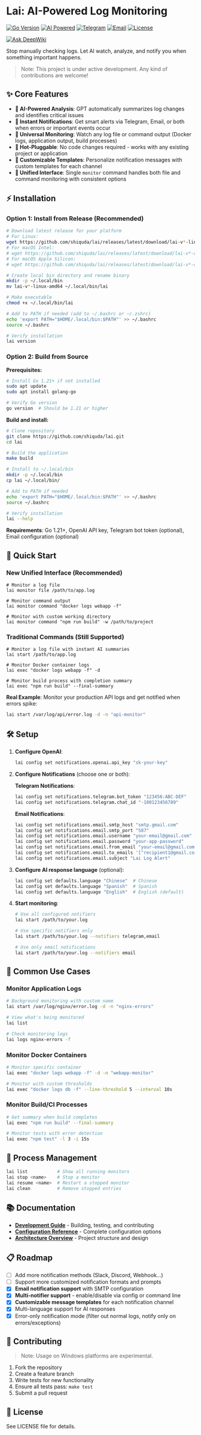 # Lai: AI-Powered Log Monitoring

[![Go Version](https://img.shields.io/badge/Go-1.21+-blue.svg)](https://golang.org/doc/install)
[![AI Powered](https://img.shields.io/badge/AI-Powered-brightgreen.svg)]()
[![Telegram](https://img.shields.io/badge/Notifications-Telegram-blue.svg)](https://telegram.org/)
[![Email](https://img.shields.io/badge/Notifications-Email-red.svg)](mailto:)
[![License](https://img.shields.io/badge/License-AGPL--3.0-yellow.svg)](LICENSE)

[![Ask DeepWiki](https://deepwiki.com/badge.svg)](https://deepwiki.com/shiquda/lai)

Stop manually checking logs. Let AI watch, analyze, and notify you when something important happens.

> Note: This project is under active development. Any kind of contributions are welcome!

## ✨ Core Features

- **🤖 AI-Powered Analysis**: GPT automatically summarizes log changes and identifies critical issues
- **📱 Instant Notifications**: Get smart alerts via Telegram, Email, or both when errors or important events occur
- **🔄 Universal Monitoring**: Watch any log file or command output (Docker logs, application output, build processes)
- **🔌 Hot-Pluggable**: No code changes required - works with any existing project or application
- **🎨 Customizable Templates**: Personalize notification messages with custom templates for each channel
- **🎯 Unified Interface**: Single `monitor` command handles both file and command monitoring with consistent options

## ⚡ Installation

### Option 1: Install from Release (Recommended)

```bash
# Download latest release for your platform
# For Linux:
wget https://github.com/shiquda/lai/releases/latest/download/lai-v*-linux-amd64
# For macOS Intel:
# wget https://github.com/shiquda/lai/releases/latest/download/lai-v*-darwin-amd64
# For macOS Apple Silicon:
# wget https://github.com/shiquda/lai/releases/latest/download/lai-v*-darwin-arm64

# Create local bin directory and rename binary
mkdir -p ~/.local/bin
mv lai-v*-linux-amd64 ~/.local/bin/lai

# Make executable
chmod +x ~/.local/bin/lai

# Add to PATH if needed (add to ~/.bashrc or ~/.zshrc)
echo 'export PATH="$HOME/.local/bin:$PATH"' >> ~/.bashrc
source ~/.bashrc

# Verify installation
lai version
```

### Option 2: Build from Source

**Prerequisites:**

```bash
# Install Go 1.21+ if not installed
sudo apt update
sudo apt install golang-go

# Verify Go version
go version  # Should be 1.21 or higher
```

**Build and install:**

```bash
# Clone repository
git clone https://github.com/shiquda/lai.git
cd lai

# Build the application
make build

# Install to ~/.local/bin
mkdir -p ~/.local/bin
cp lai ~/.local/bin/

# Add to PATH if needed
echo 'export PATH="$HOME/.local/bin:$PATH"' >> ~/.bashrc
source ~/.bashrc

# Verify installation
lai --help
```

**Requirements**: Go 1.21+, OpenAI API key, Telegram bot token (optional), Email configuration (optional)

## 🚀 Quick Start

### New Unified Interface (Recommended)

```
# Monitor a log file
lai monitor file /path/to/app.log

# Monitor command output
lai monitor command "docker logs webapp -f"

# Monitor with custom working directory
lai monitor command "npm run build" -w /path/to/project
```

### Traditional Commands (Still Supported)

```
# Monitor a log file with instant AI summaries
lai start /path/to/app.log

# Monitor Docker container logs
lai exec "docker logs webapp -f" -d

# Monitor build process with completion summary
lai exec "npm run build" --final-summary
```

**Real Example**: Monitor your production API logs and get notified when errors spike:

```bash
lai start /var/log/api/error.log -d -n "api-monitor"
```

## 🛠️ Setup

1. **Configure OpenAI**:

   ```bash
   lai config set notifications.openai.api_key "sk-your-key"
   ```

2. **Configure Notifications** (choose one or both):

   **Telegram Notifications**:

   ```bash
   lai config set notifications.telegram.bot_token "123456:ABC-DEF"
   lai config set notifications.telegram.chat_id "-100123456789"
   ```

   **Email Notifications**:

   ```bash
   lai config set notifications.email.smtp_host "smtp.gmail.com"
   lai config set notifications.email.smtp_port "587"
   lai config set notifications.email.username "your-email@gmail.com"
   lai config set notifications.email.password "your-app-password"
   lai config set notifications.email.from_email "your-email@gmail.com"
   lai config set notifications.email.to_emails '["recipient1@gmail.com", "recipient2@gmail.com"]'
   lai config set notifications.email.subject "Lai Log Alert"
   ```

3. **Configure AI response language** (optional):

   ```bash
   lai config set defaults.language "Chinese"  # Chinese
   lai config set defaults.language "Spanish"  # Spanish  
   lai config set defaults.language "English"  # English (default)
   ```

4. **Start monitoring**:

   ```bash
   # Use all configured notifiers
   lai start /path/to/your.log
   
   # Use specific notifiers only
   lai start /path/to/your.log --notifiers telegram,email
   
   # Use only email notifications
   lai start /path/to/your.log --notifiers email
   ```

## 📖 Common Use Cases

### Monitor Application Logs

```bash
# Background monitoring with custom name
lai start /var/log/nginx/error.log -d -n "nginx-errors"

# View what's being monitored
lai list

# Check monitoring logs
lai logs nginx-errors -f
```

### Monitor Docker Containers

```bash
# Monitor specific container
lai exec "docker logs webapp -f" -d -n "webapp-monitor"

# Monitor with custom thresholds
lai exec "docker logs db -f" --line-threshold 5 --interval 10s
```

### Monitor Build/CI Processes

```bash
# Get summary when build completes
lai exec "npm run build" --final-summary

# Monitor tests with error detection
lai exec "npm test" -l 3 -i 15s
```

## 🔧 Process Management

```bash
lai list           # Show all running monitors
lai stop <name>    # Stop a monitor
lai resume <name>  # Restart a stopped monitor
lai clean          # Remove stopped entries
```

## 📚 Documentation

- **[Development Guide](docs/DEVELOPMENT.md)** - Building, testing, and contributing
- **[Configuration Reference](docs/CONFIGURATION.md)** - Complete configuration options
- **[Architecture Overview](docs/ARCHITECTURE.md)** - Project structure and design

## 📋 Roadmap

- [ ] Add more notification methods (Slack, Discord, Webhook...)
- [ ] Support more customized notification formats and prompts
- [x] **Email notification support** with SMTP configuration
- [x] **Multi-notifier support** - enable/disable via config or command line
- [x] **Customizable message templates** for each notification channel
- [x] Multi-language support for AI responses
- [x] Error-only notification mode (filter out normal logs, notify only on errors/exceptions)

## 🤝 Contributing

> Note: Usage on Windows platforms are experimental.

1. Fork the repository
2. Create a feature branch
3. Write tests for new functionality  
4. Ensure all tests pass: `make test`
5. Submit a pull request

## 📄 License

See LICENSE file for details.
